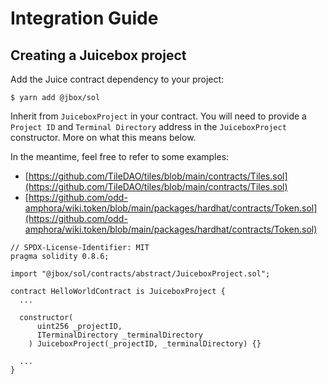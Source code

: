 # Integration Guide

## Creating a Juicebox project

Add the Juice contract dependency to your project:

```
$ yarn add @jbox/sol
```

Inherit from `JuiceboxProject` in your contract. You will need to provide a `Project ID` and `Terminal Directory` address in the `JuiceboxProject` constructor. More on what this means below.

In the meantime, feel free to refer to some examples:

* [https://github.com/TileDAO/tiles/blob/main/contracts/Tiles.sol](https://github.com/TileDAO/tiles/blob/main/contracts/Tiles.sol)
* [https://github.com/odd-amphora/wiki.token/blob/main/packages/hardhat/contracts/Token.sol](https://github.com/odd-amphora/wiki.token/blob/main/packages/hardhat/contracts/Token.sol)

```text
// SPDX-License-Identifier: MIT
pragma solidity 0.8.6;

import "@jbox/sol/contracts/abstract/JuiceboxProject.sol";

contract HelloWorldContract is JuiceboxProject {
  ...
    
  constructor(
      uint256 _projectID,
      ITerminalDirectory _terminalDirectory
    ) JuiceboxProject(_projectID, _terminalDirectory) {}

  ...
}
```



